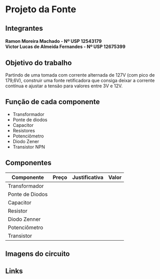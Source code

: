 # Projeto da Fonte

## Integrantes
<h4> Ramon Moreira Machado - Nº USP 12543179 <br />
Victor Lucas de Almeida Fernandes - Nº USP 12675399 </h4>

## Objetivo do trabalho
Partindo de uma tomada com corrente alternada de 127V (com pico de 179,6V), construir uma fonte retificadora que consiga deixar a corrente contínua e ajustar a tensão para valores entre 3V e 12V.

## Função de cada componente
* Transformador
* Ponte de diodos
* Capacitor
* Resistores
* Potenciômetro
* Diodo Zener
* Transistor NPN

## Componentes

| Componente | Preço | Justificativa | Valor |
| --- | --- | --- | --- |
| Transformador | | | |
| Ponte de Diodos | | | |
| Capacitor | | | |
| Resistor | | | |
| Diodo Zenner | | | |
| Potenciômetro | | | |
| Transistor | | | |

## Imagens do circuito

## Links
